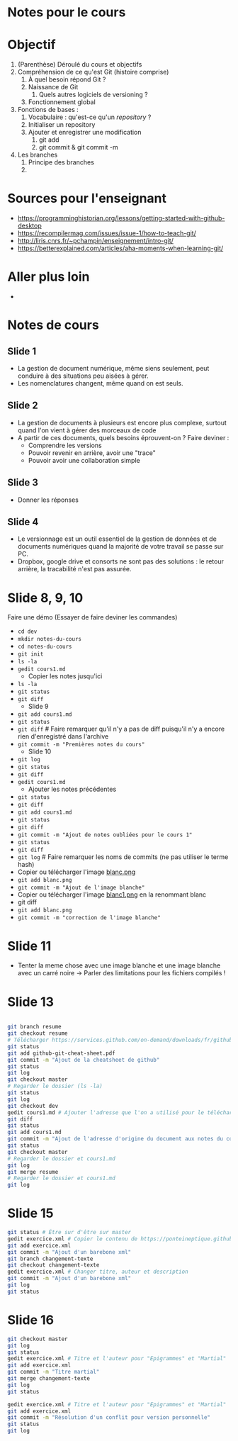 Notes pour le cours
===================

# Objectif

1. (Parenthèse) Déroulé du cours et objectifs
1. Compréhension de ce qu'est Git (histoire comprise)
	1. À quel besoin répond Git ?
	2. Naissance de Git
		1. Quels autres logiciels de versioning ?
	3. Fonctionnement global
2. Fonctions de bases :
	1. Vocabulaire : qu'est-ce qu'un *repository* ?
	2. Initialiser un repository
	3. Ajouter et enregistrer une modification
		1. git add
		2. git commit & git commit -m
3. Les branches
	1. Principe des branches
	2. 


# Sources pour l'enseignant

- https://programminghistorian.org/lessons/getting-started-with-github-desktop
- https://recompilermag.com/issues/issue-1/how-to-teach-git/
- http://liris.cnrs.fr/~pchampin/enseignement/intro-git/
- https://betterexplained.com/articles/aha-moments-when-learning-git/

# Aller plus loin

- 

# Notes de cours

## Slide 1

- La gestion de document numérique, même siens seulement, peut conduire à des situations peu aisées à gérer.
- Les nomenclatures changent, même quand on est seuls. 

## Slide 2

- La gestion de documents à plusieurs est encore plus complexe, surtout quand l'on vient à gérer des morceaux de code
- A partir de ces documents, quels besoins éprouvent-on ? Faire deviner :
	- Comprendre les versions
	- Pouvoir revenir en arrière, avoir une "trace"
	- Pouvoir avoir une collaboration simple

## Slide 3

- Donner les réponses

## Slide 4

- Le versionnage est un outil essentiel de la gestion de données et de documents numériques quand la majorité de votre travail se passe sur PC.
- Dropbox, google drive et consorts ne sont pas des solutions : le retour arrière, la tracabilité n'est pas assurée.

# Slide 8, 9, 10

Faire une démo (Essayer de faire deviner les commandes)

- `cd dev`
- `mkdir notes-du-cours`
- `cd notes-du-cours`
- `git init`
- `ls -la`
- `gedit cours1.md`
	- Copier les notes jusqu'ici
- `ls -la`
- `git status`
- `git diff`
	- Slide 9
- `git add cours1.md`
- `git status`
- `git diff` # Faire remarquer qu'il n'y a pas de diff puisqu'il n'y a encore rien d'enregistré dans l'archive
- `git commit -m "Premières notes du cours"`
	- Slide 10
- `git log`
- `git status`
- `git diff`
- `gedit cours1.md`
	- Ajouter les notes précédentes
- `git status`
- `git diff`
- `git add cours1.md`
- `git status`
- `git diff`
- `git commit -m "Ajout de notes oubliées pour le cours 1"`
- `git status`
- `git diff`
- `git log` # Faire remarquer les noms de commits (ne pas utiliser le terme hash)
- Copier ou télécharger l'image [blanc.png](https://ponteineptique.github.io/cours-git/cours-1/images/blanc.png)
- `git add blanc.png`
- `git commit -m "Ajout de l'image blanche"`
- Copier ou télécharger l'image [blanc1.png](https://ponteineptique.github.io/cours-git/cours-1/images/blanc1.png) en la renommant blanc
- git diff
- `git add blanc.png`
- `git commit -m "correction de l'image blanche"`

# Slide 11

- Tenter la meme chose avec une image blanche et une image blanche avec un carré noire
		-> Parler des limitations pour les fichiers compilés !

# Slide 13

```bash

git branch resume
git checkout resume
# Télécharger https://services.github.com/on-demand/downloads/fr/github-git-cheat-sheet.pdf
git status
git add github-git-cheat-sheet.pdf
git commit -m "Ajout de la cheatsheet de github"
git status
git log
git checkout master
# Regarder le dossier (ls -la)
git status
git log
git checkout dev
gedit cours1.md # Ajouter l'adresse que l'on a utilisé pour le téléchargement
git diff
git status
git add cours1.md
git commit -m "Ajout de l'adresse d'origine du document aux notes du cours"
git status
git checkout master
# Regarder le dossier et cours1.md
git log
git merge resume
# Regarder le dossier et cours1.md
git log
```

# Slide 15

```bash
git status # Être sur d'être sur master
gedit exercice.xml # Copier le contenu de https://ponteineptique.github.io/cours-git/cours-1/exemple.xml
git add exercice.xml
git commit -m "Ajout d'un barebone xml"
git branch changement-texte
git checkout changement-texte
gedit exercice.xml # Changer titre, auteur et description
git commit -m "Ajout d'un barebone xml"
git log
git status

```

# Slide 16

```bash
git checkout master
git log 
git status
gedit exercice.xml # Titre et l'auteur pour "Epigrammes" et "Martial"
git add exercice.xml
git commit -m "Titre martial"
git merge changement-texte
git log
git status
```

```bash
gedit exercice.xml # Titre et l'auteur pour "Epigrammes" et "Martial"
git add exercice.xml
git commit -m "Résolution d'un conflit pour version personnelle"
git status
git log
```